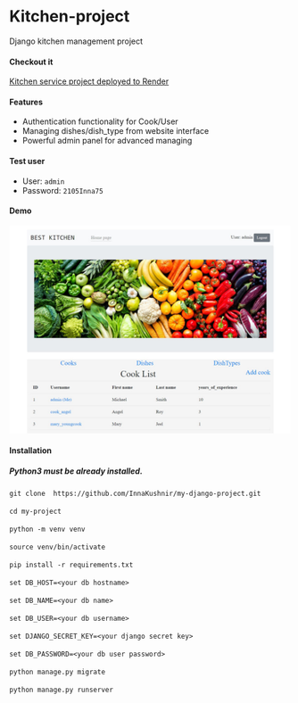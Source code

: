 # Kitchen-project
Django kitchen management project

#### Checkout it

[Kitchen service project deployed to Render](https://kitchen-project.onrender.com/)

 #### Features

* Authentication functionality for Cook/User
* Managing dishes/dish_type from website interface
* Powerful admin panel for advanced managing

#### Test user

* User: `admin`
* Password: `2105Inna75`

#### Demo
![Kitchen_project](static/kitchen/img/kitchen-photo.jpg)

#### Installation
##### Python3 must be already installed.

```
git clone  https://github.com/InnaKushnir/my-django-project.git

cd my-project

python -m venv venv

source venv/bin/activate

pip install -r requirements.txt

set DB_HOST=<your db hostname>

set DB_NAME=<your db name>

set DB_USER=<your db username>

set DJANGO_SECRET_KEY=<your django secret key>

set DB_PASSWORD=<your db user password>

python manage.py migrate

python manage.py runserver 
```